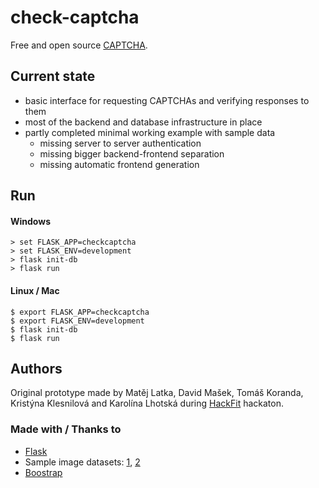 # check-captcha
Free and open source [CAPTCHA](https://en.wikipedia.org/wiki/CAPTCHA).

## Current state
- basic interface for requesting CAPTCHAs and verifying responses to them
- most of the backend and database infrastructure in place
- partly completed minimal working example with sample data
  - missing server to server authentication
  - missing bigger backend-frontend separation
  - missing automatic frontend generation
  
## Run
#### Windows
```
> set FLASK_APP=checkcaptcha
> set FLASK_ENV=development
> flask init-db
> flask run
```
#### Linux / Mac
```
$ export FLASK_APP=checkcaptcha
$ export FLASK_ENV=development
$ flask init-db
$ flask run
```
  
## Authors
Original prototype made by Matěj Latka, David Mašek, Tomáš Koranda, Kristýna Klesnilová and Karolína Lhotská during [HackFit](https://www.facebook.com/events/fakulta-informa%C4%8Dn%C3%ADch-technologi%C3%AD-%C4%8Dvut/hackfit/182355853127779/) hackaton.

### Made with / Thanks to
- [Flask](https://github.com/pallets/flask)
- Sample image datasets: [1](https://www.kaggle.com/tongpython/cat-and-dog), [2](https://www.kaggle.com/ashishsaxena2209/animal-image-datasetdog-cat-and-panda)
- [Boostrap](https://github.com/twbs/bootstrap)
